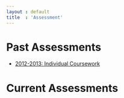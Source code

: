 ```yaml
---
layout : default
title  : 'Assessment'
---
```


# Past Assessments

- [2012-2013: Individual Coursework]({{site.baseurl}}/Assessment/IndividualCoursework/2012-2013)

# Current Assessments
